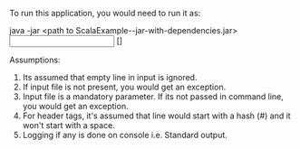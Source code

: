 To run this application, you would need to run it as:

java -jar <path to ScalaExample-<version>-jar-with-dependencies.jar> <input file> [<output file>]

Assumptions:
1. Its assumed that empty line in input is ignored.
2. If input file is not present, you would get an exception.
3. Input file is a mandatory parameter. If its not passed in command line, you would get an exception.
4. For header tags, it's assumed that line would start with a hash (#) and it won't start with a space.
5. Logging if any is done on console i.e. Standard output.
